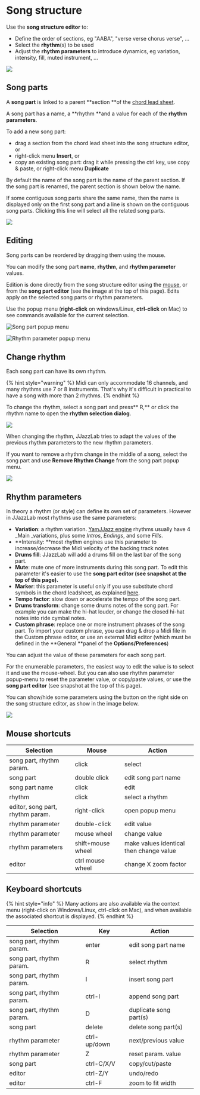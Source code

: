 # Song structure

Use the **song structure editor** to:

* Define the order of sections, eg "AABA", "verse verse chorus verse", ...
* Select the **rhythm**(s) to be used&#x20;
* Adjust the **rhythm parameters** to introduce dynamics, eg variation, intensity, fill, muted instrument, ...

![](../../.gitbook/assets/FullSongStructureEditorText.png)

## Song parts

A **song part** is linked to a parent **section **of the [chord lead sheet](chord-lead-sheet.md).

A song part has a name, a **rhythm **and a value for each of the **rhythm parameters**.

To add a new song part:

* drag a section from the chord lead sheet into the song structure editor, or
* right-click menu **Insert**, or&#x20;
* copy an existing song part: drag it while pressing the ctrl key, use copy & paste, or right-click menu **Duplicate**

By default the name of the song part is the name of the parent section. If the song part is renamed, the parent section is shown below the name.

If some contiguous song parts share the same name, then the name is displayed only on the first song part and a line is shown on the contiguous song parts. Clicking this line will select all the related song parts.

![](../../.gitbook/assets/SongParts-SameName.png)

## Editing

Song parts can be reordered by dragging them using the mouse.

You can modify the song part **name**, **rhythm**, and **rhythm parameter** values.

Edition is done directly from the song structure editor using the [mouse](song-structure.md#mouse-shortcuts), or from the **song part editor** (see the image at the top of this page). Edits apply on the selected song parts or rhythm parameters.

Use the popup menu (**right-click** on windows/Linux, **ctrl-click** on Mac) to see commands available for the current selection.

![Song part popup menu](../../.gitbook/assets/SongPartPopupMeny.png)

![Rhythm parameter popup menu](../../.gitbook/assets/RhythmParameterPopupMenu.png)

## Change rhythm

Each song part can have its own rhythm.&#x20;

{% hint style="warning" %}
Midi can only accommodate 16 channels, and many rhythms use 7 or 8 instruments. That's why it's difficult in practical to have a song with more than 2 rhythms.
{% endhint %}

To change the rhythm, select a song part and press** R,** or click the rhythm name to open the **rhythm selection dialog**.

![](../../.gitbook/assets/RhythmSelectionDialog3.png)

When changing the rhythm, JJazzLab tries to adapt the values of the previous rhythm parameters to the new rhythm parameters.

If you want to remove a rhythm change in the middle of a song, select the song part and use **Remove Rhythm Change** from the song part popup menu.

![](../../.gitbook/assets/RemoveRhythmChange.png)



## Rhythm parameters

In theory a rhythm (or style) can define its own set of parameters. However in JJazzLab most rhythms use the same parameters:

* **Variation**: a rhythm variation. [YamJJazz engine](../../rhythm-engines/yamjjazz-rhythm-engine/) rhythms usually have 4 _Main _variations, plus some _Intros_, _Endings_, and some _Fills_.
* **Intensity:  **most rhythm engines use this parameter to increase/decrease the Midi velocity of the backing track notes
* **Drums fill**: JJazzLab will add a drums fill on the last bar of the song part.
* **Mute**: mute one of more instruments during this song part. To edit this parameter it's easier to use the **song part editor **(see snapshot at the top of this page)**.**
* **Marker**: this parameter is useful only if you use substitute chord symbols in the chord leadsheet, as explained [here](chord-lead-sheet.md#substitute-chord-symbol).
* **Tempo factor**: slow down or accelerate the tempo of the song part.
* **Drums transform**: change some drums notes of the song part. For example you can make the hi-hat louder, or change the closed hi-hat notes into ride cymbal notes.
* **Custom phrase**: replace one or more instrument phrases of the song part. To import your custom phrase, you can drag & drop a Midi file in the Custom phrase editor, or use an external Midi editor (which must be defined in the **General **panel of the **Options/Preferences**)

You can adjust the value of these parameters for each song part.&#x20;

For the enumerable parameters, the easiest way to edit the value is to select it and use the mouse-wheel. But you can also use rhythm parameter popup-menu to reset the parameter value, or copy/paste values, or use the **song part editor** (see snapshot at the top of this page).

You can show/hide some parameters using the button on the right side on the song structure editor, as show in the image below.

![](../../.gitbook/assets/ShowHideRps.png)

## Mouse shortcuts

| Selection                        | Mouse             | Action                                  |
| -------------------------------- | ----------------- | --------------------------------------- |
| song part, rhythm param.         | click             | select                                  |
| song part                        | double click      | edit song part name                     |
| song part name                   | click             | edit                                    |
| rhythm                           | click             | select a rhythm                         |
| editor, song part, rhythm param. | right-click       | open popup menu                         |
| rhythm parameter                 | double-click      | edit value                              |
| rhythm parameter                 | mouse wheel       | change value                            |
| rhythm parameters                | shift+mouse wheel | make values identical then change value |
| editor                           | ctrl mouse wheel  | change X zoom factor                    |

## Keyboard shortcuts

{% hint style="info" %}
Many actions are also available via the context menu (right-click on Windows/Linux, ctrl-click on Mac), and when available the associated shortcut is displayed.
{% endhint %}

| Selection                | Key          | Action                 |
| ------------------------ | ------------ | ---------------------- |
| song part, rhythm param. | enter        | edit song part name    |
| song part, rhythm param. | R            | select rhythm          |
| song part, rhythm param. | I            | insert song part       |
| song part, rhythm param. | ctrl-I       | append song part       |
| song part, rhythm param. | D            | duplicate song part(s) |
| song part                | delete       | delete song part(s)    |
| rhythm parameter         | ctrl-up/down | next/previous value    |
| rhythm parameter         | Z            | reset param. value     |
| song part                | ctrl-C/X/V   | copy/cut/paste         |
| editor                   | ctrl-Z/Y     | undo/redo              |
| editor                   | ctrl-F       | zoom to fit width      |
